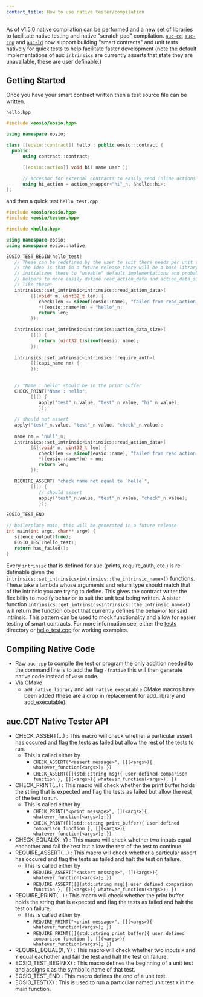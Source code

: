 ```yaml
---
content_title: How to use native tester/compilation
---
```


As of v1.5.0 native compilation can be performed and a new set of libraries to facilitate native testing and native "scratch pad" compilation. [`auc-cc`](../03_command-reference/eosio-cc.md), [`auc-cpp`](../03_command-reference/auc-cpp.md) and [`auc-ld`](../03_command-reference/auc-ld.md) now support building "smart contracts" and unit tests natively for quick tests to help facilitate faster development \(note the default implementations of auc `intrinsics` are currently asserts that state they are unavailable, these are user definable.\)

## Getting Started
Once you have your smart contract written then a test source file can be written.

`hello.hpp`
```c++ 
#include <eosio/eosio.hpp>

using namespace eosio;

class [[eosio::contract]] hello : public eosio::contract {
  public:
      using contract::contract;

      [[eosio::action]] void hi( name user );

      // accessor for external contracts to easily send inline actions to your contract
      using hi_action = action_wrapper<"hi"_n, &hello::hi>;
};
```

and then a quick test
`hello_test.cpp`
```c++
#include <eosio/eosio.hpp>
#include <eosio/tester.hpp>

#include <hello.hpp>

using namespace eosio;
using namespace eosio::native;

EOSIO_TEST_BEGIN(hello_test)
   // These can be redefined by the user to suit there needs per unit test
   // the idea is that in a future release there will be a base library that 
   // initializes these to "useable" default implementations and probably 
   // helpers to more easily define read_action_data and action_data_size intrinsics
   // like these"
   intrinsics::set_intrinsic<intrinsics::read_action_data>(
         [](void* m, uint32_t len) {
            check(len <= sizeof(eosio::name), "failed from read_action_data");
            *((eosio::name*)m) = "hello"_n;
            return len; 
         });

   intrinsics::set_intrinsic<intrinsics::action_data_size>(
         []() {
            return (uint32_t)sizeof(eosio::name);
         });
   
   intrinsics::set_intrinsic<intrinsics::require_auth>(
         [](capi_name nm) {
         });

   
   // "Name : hello" should be in the print buffer
   CHECK_PRINT("Name : hello",
         []() {
            apply("test"_n.value, "test"_n.value, "hi"_n.value);
            });
           
   // should not assert
   apply("test"_n.value, "test"_n.value, "check"_n.value);
   
   name nm = "null"_n;
   intrinsics::set_intrinsic<intrinsics::read_action_data>(
         [&](void* m, uint32_t len) {
            check(len <= sizeof(eosio::name), "failed from read_action_data");
            *((eosio::name*)m) = nm;
            return len; 
         });

   REQUIRE_ASSERT( "check name not equal to `hello`",
         []() {
            // should assert
            apply("test"_n.value, "test"_n.value, "check"_n.value);
            });

EOSIO_TEST_END

// boilerplate main, this will be generated in a future release
int main(int argc, char** argv) {
   silence_output(true);
   EOSIO_TEST(hello_test);
   return has_failed();
}
```

Every `intrinsic` that is defined for auc (prints, require_auth, etc.) is re-definable given the `intrinsics::set_intrinsics<intrinsics::the_intrinsic_name>()` functions.  These take a lambda whose arguments and return type should match that of the intrinsic you are trying to define.  This gives the contract writer the flexibility to modify behavior to suit the unit test being written. A sister function `intrinsics::get_intrinsics<intrinsics::the_intrinsic_name>()` will return the function object that currently defines the behavior for said intrinsic.  This pattern can be used to mock functionality and allow for easier testing of smart contracts.  For more information see, either the [tests](https://github.com/Osasion/eosio.cdt/blob/master/examples/hello/tests/) directory or [hello_test.cpp](https://github.com/Osasion/eosio.cdt/blob/master/examples/hello/tests/hello_test.cpp) for working examples.

## Compiling Native Code
- Raw `auc-cpp` to compile the test or program the only addition needed to the command line is to add the flag `-fnative` this will then generate native code instead of `wasm` code.
- Via CMake
    - `add_native_library` and `add_native_executable` CMake macros have been added (these are a drop in replacement for add_library and add_executable).

## auc.CDT Native Tester API
- CHECK_ASSERT(...) : This macro will check whether a particular assert has occured and flag the tests as failed but allow the rest of the tests to run.  
    - This is called either by 
        - `CHECK_ASSERT("<assert message>", [](<args>){ whatever_function(<args>); })`
        - `CHECK_ASSERT([](std::string msg){ user defined comparison function }, [](<args>){ whatever_function(<args>); })`
- CHECK_PRINT(...) : This macro will check whether the print buffer holds the string that is expected and flag the tests as failed but allow the rest of the test to run.
    - This is called either by 
        - `CHECK_PRINT("<print message>", [](<args>){ whatever_function(<args>); })`
        - `CHECK_PRINT([](std::string print_buffer){ user defined comparison function }, [](<args>){ whatever_function(<args>); })`
- CHECK_EQUAL(X, Y) : This macro will check whether two inputs equal eachother and fail the test but allow the rest of the test to continue.
- REQUIRE_ASSERT(...) : This macro will check whether a particular assert has occured and flag the tests as failed and halt the test on failure.  
    - This is called either by 
        - `REQUIRE_ASSERT("<assert message>", [](<args>){ whatever_function(<args>); })`
        - `REQUIRE_ASSERT([](std::string msg){ user defined comparison function }, [](<args>){ whatever_function(<args>); })`
- REQUIRE_PRINT(...) : This macro will check whether the print buffer holds the string that is expected and flag the tests as failed and halt the test on failure.
    - This is called either by 
        - `REQUIRE_PRINT("<print message>", [](<args>){ whatever_function(<args>); })`
        - `REQUIRE_PRINT([](std::string print_buffer){ user defined comparison function }, [](<args>){ whatever_function(<args>); })`
- REQUIRE_EQUAL(X, Y) : This macro will check whether two inputs `X` and `Y` equal eachother and fail the test and halt the test on failure.
- EOSIO_TEST_BEGIN(X) : This macro defines the beginning of a unit test and assigns `X` as the symbolic name of that test.
- EOSIO_TEST_END : This macro defines the end of a unit test.
- EOSIO_TEST(X) : This is used to run a particular named unit test `X` in the main function.

